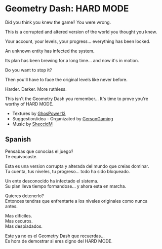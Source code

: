 # <cr>Geometry Dash: HARD MODE</c>

Did you think you knew the game?
<cp>You were wrong.</c>

This is a <cr>corrupted</c> and <cy>altered</c> version of the world you thought you knew.

Your account, your levels, <co>your progress</c>... everything has been locked.

An unknown entity has <cr>infected</c> the system.

Its plan has been brewing for a long time... and now it's in motion.

Do you want to stop it?

<cy>Then you'll have to face the <cb>original levels</c> like never before.</cy>

<cr>Harder.</c>
<cg>Darker.</c>
<cp>More ruthless.</c>

This isn't the Geometry Dash you remember...
<cl>It's time to prove you're worthy of <cr>HARD MODE</c>.</cl>

- Textures by [GhosPower13](https://x.com/Ghost_Power_13)
- Suggestion/idea - Organizated by [GersonGaming](https://x.com/GersonGaming)
- Music by [SheccidM](https://x.com/SheccidM_)

## Spanish

Pensabas que conocias el juego?  
<cp>Te equivocaste.</c>

Esta es una version <cr>corrupta</c> y <cy>alterada</c> del mundo que creias dominar.  
Tu cuenta, tus niveles, <co>tu progreso</c>... todo ha sido bloqueado.

Un ente desconocido ha <cr>infectado</c> el sistema.  
Su plan lleva tiempo formandose... y ahora esta en marcha.

Quieres detenerlo?  
<cy>Entonces tendras que enfrentarte a los <cb>niveles originales</c> como nunca antes.</cy>

<cr>Mas dificiles.</c>  
<cg>Mas oscuros.</c>  
<cp>Mas despiadados.</c>

Este ya no es el Geometry Dash que recuerdas...  
<cl>Es hora de demostrar si eres digno del <cr>HARD MODE</c>.</cl>
